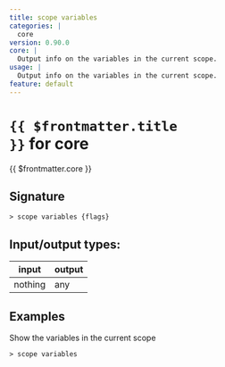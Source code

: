 ```yaml
---
title: scope variables
categories: |
  core
version: 0.90.0
core: |
  Output info on the variables in the current scope.
usage: |
  Output info on the variables in the current scope.
feature: default
---
```


<!-- This file is automatically generated. Please edit the command in https://github.com/nushell/nushell instead. -->

# <code>{{ $frontmatter.title }}</code> for core

<div class='command-title'>{{ $frontmatter.core }}</div>

## Signature

`> scope variables {flags} `

## Input/output types:

| input   | output |
| ------- | ------ |
| nothing | any    |

## Examples

Show the variables in the current scope

```nushell
> scope variables

```
